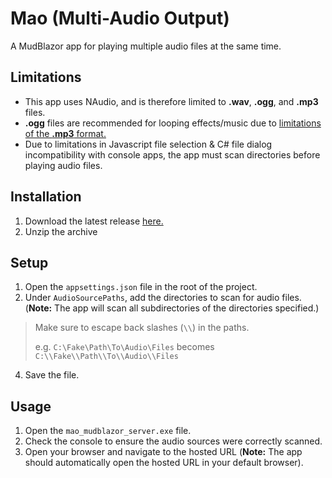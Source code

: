 # Mao (Multi-Audio Output)

A MudBlazor app for playing multiple audio files at the same time.

## Limitations
* This app uses NAudio, and is therefore limited to **.wav**, **.ogg**, and **.mp3** files.
* **.ogg** files are recommended for looping effects/music due to [limitations of the **.mp3** format.](https://lame.sourceforge.io/tech-FAQ.txt)
* Due to limitations in Javascript file selection & C# file dialog incompatibility with console apps, the app must scan directories before playing audio files.


## Installation
1. Download the latest release [here.](https://github.com/Eonzenex/mao-mudblazor/releases)
2. Unzip the archive

## Setup
1. Open the `appsettings.json` file in the root of the project.
2. Under `AudioSourcePaths`, add the directories to scan for audio files. (**Note:** The app will scan all subdirectories of the directories specified.)

> Make sure to escape back slashes (`\\`) in the paths.
> 
> e.g. `C:\Fake\Path\To\Audio\Files` becomes `C:\\Fake\\Path\\To\\Audio\\Files`

4. Save the file.

## Usage
1. Open the `mao_mudblazor_server.exe` file.
2. Check the console to ensure the audio sources were correctly scanned.
3. Open your browser and navigate to the hosted URL (**Note:** The app should automatically open the hosted URL in your default browser).
